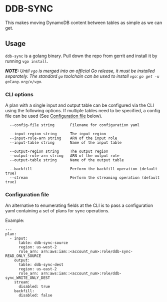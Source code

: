 # DDB-SYNC
This makes moving DynamoDB content between tables as simple as we can get.

## Usage
`ddb-sync` is a golang binary. Pull down the repo from gerrit and install it by running
`vgo install`.

_**NOTE:** Until `vgo` is merged into an official Go release, it must be installed separately. The
standard `go` toolchain can be used to install `vgo`: `go get -u golang.org/x/vgo`._

### CLI options
A plan with a single input and output table can be configured via the CLI using the following
options. If multiple tables need to be specified, a config file can be used (See
[Configuration file](#Configurationfile) below).

```
  --config-file string       Filename for configuration yaml

  --input-region string      The input region
  --input-role-arn string    ARN of the input role
  --input-table string       Name of the input table

  --output-region string     The output region
  --output-role-arn string   ARN of the output role
  --output-table string      Name of the output table

  --backfill                 Perform the backfill operation (default true)
  --stream                   Perform the streaming operation (default true)
```

### Configuration file
An alternative to enumerating fields at the CLI is to pass a configuration yaml containing a set of
plans for sync operations.

Example:

```
---
plan:
  - input:
      table: ddb-sync-source
      region: us-west-2
      role_arn: arn:aws:iam::<account_num>:role/ddb-sync-READ_ONLY_SOURCE
    output:
      table: ddb-sync-dest
      region: us-east-2
      role_arn: arn:aws:iam::<account_num>:role/ddb-sync_WRITE_ONLY_DEST
    stream:
      disabled: true
    backfill:
      disabled: false
```
